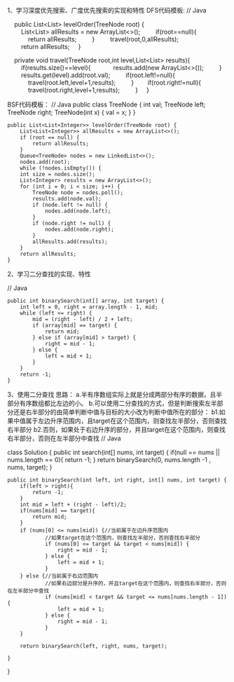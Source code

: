 1、学习深度优先搜索、广度优先搜索的实现和特性
DFS代码模板:
// Java

    public List<List<Integer>> levelOrder(TreeNode root) {
        List<List<Integer>> allResults = new ArrayList<>();
        if(root==null){
            return allResults;
        }
        travel(root,0,allResults);
        return allResults;
    }

    private void travel(TreeNode root,int level,List<List<Integer>> results){
        if(results.size()==level){
            results.add(new ArrayList<>());
        }
        results.get(level).add(root.val);
        if(root.left!=null){
            travel(root.left,level+1,results);
        }        if(root.right!=null){
            travel(root.right,level+1,results);
        }
    }

BSF代码模板：
// Java
	public class TreeNode {
		int val;
		TreeNode left;
		TreeNode right;
		TreeNode(int x) {
			val = x;
		}
	}
	
	public List<List<Integer>> levelOrder(TreeNode root) {
		List<List<Integer>> allResults = new ArrayList<>();
		if (root == null) {
			return allResults;
		}
		Queue<TreeNode> nodes = new LinkedList<>();
		nodes.add(root);
		while (!nodes.isEmpty()) {
		int size = nodes.size();
		List<Integer> results = new ArrayList<>();
		for (int i = 0; i < size; i++) {
			TreeNode node = nodes.poll();
			results.add(node.val);
			if (node.left != null) {
				nodes.add(node.left);
			}
			if (node.right != null) {
				nodes.add(node.right);
			}
			allResults.add(results);
		}
		return allResults;
	}

2、学习二分查找的实现、特性

// Java

	public int binarySearch(int[] array, int target) {
		int left = 0, right = array.length - 1, mid;
		while (left <= right) {
			mid = (right - left) / 2 + left;
			if (array[mid] == target) {
				return mid;
			} else if (array[mid] > target) {
				right = mid - 1;
			} else {
				left = mid + 1;
			}
		} 
		return -1;
	}    

 3、使用二分查找
 思路：
    a.半有序数组实际上就是分成两部分有序的数据，且半部分有序数组都比左边的小。
    b.可以使用二分查找的方式，但是判断搜索左半部分还是右半部分的由简单判断中值与目标的大小改为判断中值所在的部分：
        b1.如果中值属于左边升序范围内，且target在这个范围内，则查找左半部分，否则查找右半部分
        b2.否则，如果处于右边升序的部分，并且target在这个范围内，则查找右半部分，否则在左半部分中查找
// Java


class Solution {
    public int search(int[] nums, int target) {
        if(null == nums || nums.length == 0){
            return -1;
        }
        return binarySearch(0, nums.length -1 , nums, target);
    }

    public int binarySearch(int left, int right, int[] nums, int target) {
        if(left > right){
            return -1;
        }
        int mid = left + (right - left)/2;
        if(nums[mid] == target){
            return mid;
        }
        if (nums[0] <= nums[mid]) {//当前属于左边升序范围内
                //如果target在这个范围内，则查找左半部分，否则查找右半部分
                if (nums[0] <= target && target < nums[mid]) {
                    right = mid - 1;
                } else {
                    left = mid + 1;
                }
        } else {//当前属于右边范围内
                //如果右边部分是升序的，并且target在这个范围内，则查找右半部分，否则在左半部分中查找
                if (nums[mid] < target && target <= nums[nums.length - 1]) {
                    left = mid + 1;
                } else {
                    right = mid - 1;
                }
        }

        return binarySearch(left, right, nums, target);

    }
} 
